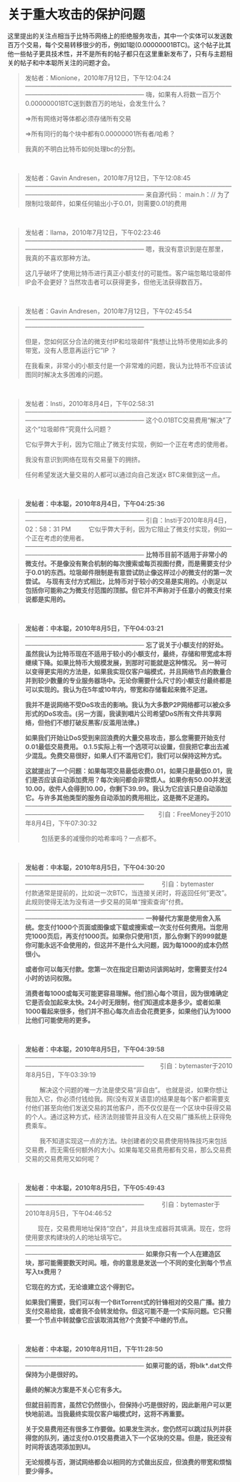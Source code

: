 # 关于重大攻击的保护问题

这里提出的关注点相当于比特币网络上的拒绝服务攻击，其中一个实体可以发送数百万个交易，每个交易转移很少的币，例如1聪(0.00000001BTC)。这个帖子比其他一些帖子更具技术性，并不是所有的帖子都只在这里重新发布了，只有与主题相关的帖子和中本聪所关注的问题才会。

> 发帖者：Mionione，2010年7月12日，下午12:04:24
> ————————————————————————————————————————————————————
> 嗨，如果有人将数一百万个0.00000001BTC送到数百万的地址，会发生什么？
>
> =>所有网络对等体都必须存储所有交易
>
> =>所有同行的每个块中都有0.00000001所有者/哈希？
>
> 我真的不明白比特币如何处理bc的分割。

<br />

>发帖者：Gavin Andresen，2010年7月12日，下午12:08:45
> ————————————————————————————————————————————————————
> 来自源代码：
> main.h：// 为了限制垃圾邮件，如果任何输出小于0.01，则需要0.01的费用

<br />

> 发帖者：llama，2010年7月12日，下午02:23:46
> ————————————————————————————————————————————————————
> 嗯，我没有意识到是在那里，我真的不喜欢那种方法。
> 
> 这几乎破坏了使用比特币进行真正小额支付的可能性。客户端忽略垃圾邮件IP会不会更好？当然攻击者可以获得更多，但他无法获得数百万。

<br />

> 发帖者：Gavin Andresen，2010年7月12日，下午02:45:54
> ————————————————————————————————————————————————————
> 
> 但是，您如何区分合法的微支付IP和垃圾邮件“我想让比特币使用如此多的带宽，没有人愿意再运行它”IP ？
>
> 在我看来，非常小的小额支付是一个非常难的问题，我认为比特币不应该试图同时解决太多困难的问题。

<br />

> 发帖者：Insti，2010年8月4日，下午02:58:31
> ————————————————————————————————————————————————————
> 这个0.01BTC交易费用“解决”了这个“垃圾邮件”究竟什么问题？
>
> 它似乎弊大于利，因为它阻止了微支付实现，例如一个正在考虑的使用者。
>
> 我没有意识到网络在现有交易量下的拥挤。
>
> 任何希望发送大量交易的人都可以通过向自己发送x BTC来做到这一点。

<br />

> **发帖者：中本聪，2010年8月4日，下午04:25:36**
> ————————————————————————————————————————————————————
> 引自：Insti于2010年8月4日，02：58：31 PM
> &emsp; &emsp; 它似乎弊大于利，因为它阻止了微支付实现，例如一个正在考虑的使用者。
> ————————————————————————————————————————————————————
> **比特币目前不适用于非常小的微支付。不是像没有聚合机制的每次搜索或每页视图付费，而是需要支付少于0.01的东西。垃圾邮件限制是有意尝试防止像这样过小的微支付的第一次尝试。**
> **与现有支付方式相比，比特币对于较小的交易是实用的。小到足以包括你可能称之为微支付范围的顶部。但它并不声称对于任意小的微支付来说都是实用的。**

<br />

> **发帖者：中本聪，2010年8月5日，下午04:03:21**
> ————————————————————————————————————————————————————
> **忘了说关于小额支付的好处。虽然我认为比特币现在不适用于较小的小额支付，最终，存储和带宽成本将继续下降。如果比特币大规模发展，到那时可能就是这种情况。 另一种可以变得更实用的方法是，如果我实现仅客户端模式，并且网络节点的数量合并到较少数量的专业服务器场中。无论你需要什么尺寸的小额支付最终都是可以实现的。我认为在5年或10年内，带宽和存储看起来微不足道。**
>
> **我并不是说网络不受DoS攻击的影响。我认为大多数P2P网络都可以被众多形式的DoS攻击。(另一方面，我读到唱片公司希望DoS所有文件共享网络，但他们不想打破反黑客/反滥用法律。)**
>
> **如果我们开始让DoS受到来回浪费的大量交易攻击，那么您需要开始支付0.01最低交易费用。 0.1.5实际上有一个选项可以设置，但我把它拿出去减少混乱。免费交易很好，如果人们不滥用它们，我们可以保持这种方式。**
>
> **这就提出了一个问题：如果每项交易最低收费0.01，如果只是最低0.01，我们是否应该自动添加费用？每次询问都会非常烦人。如果你有50.00并发送10.00，收件人会得到10.00，你剩下39.99。我认为它应该只是自动添加它。与许多其他类型的服务自动添加的费用相比，这是微不足道的。**
> ————————————————————————————————————————————————————
> &emsp;&emsp;引自：FreeMoney于2010年8月4日，下午07:30:32
>
> &emsp; &emsp; 包括更多的减慢你的哈希率吗？一点都不。

<br />

> **发帖者：中本聪，2010年8月5日，下午04:30:20**
> ————————————————————————————————————————————————————
> &emsp; &emsp; 引自：bytemaster
> &emsp; &emsp; 付款通常是提前的，比如说一次BTC，当连接关闭时，将返回任何“更改”。此规则使得无法为没有进一步交易的简单“搜索查询”付费。
> ————————————————————————————————————————————————————
> **一种替代方案是使用舍入系统。您支付1000个页面或图像或下载或搜索或一次支付任何费用。当您用完1000页后，再支付1000页。如果你只使用1页，那么你剩下的999就是你可能永远不会使用的，但这并不是什么大问题，因为每1000的成本仍然很小。**
>
> **或者你可以每天付款。您第一次在指定日期访问该网站时，您需要支付24小时的访问权限。**
>
> **消费者每1000或每天可能更容易理解。他们担心每个项目，因为很难确定它是否会加起来太快。24小时无限制，他们知道成本是多少。或者如果1000看起来很多，他们并不担心每次点击会花费更多，如果他们认为1000比他们可能使用的更多。**

<br />

> **发帖者：中本聪，2010年8月5日，下午04:39:58**
> ————————————————————————————————————————————————————
> &emsp;&emsp; 引自：bytemaster于2010年8月5日，下午03:39:19
>
> &emsp;&emsp; 解决这个问题的唯一方法是使交易“非自由”。 也就是说，如果你想让我加入它，你必须付钱给我。网(没有双关语意)的结果是每个客户都需要支付他们甚至向他们发送交易的其他客户，而不仅仅是在一个区块中获得交易的个人。通过这种方式，经济法则接管并且没有人在交易广播系统上获得免费乘车。
>
> &emsp;&emsp; 我不知道实现这一点的方法。块创建者的交易费使用特殊技巧来包括交易费，而无需任何额外的大小。如果每笔交易费用都有交易，那么交易费交易的交易费用又如何呢？

<br />

> **发帖者：中本聪，2010年8月5日，下午05:49:43**
> ————————————————————————————————————————————————————
> &emsp; &emsp; 引自：bytemaster于2010年8月5日，下午04:46:52
>
> &emsp;&emsp;现在，交易费用地址保持“空白”，并且块生成器将其填满。现在，您将使用要求构建块的人的地址填写它。
> &emsp;&emsp; ————————————————————————————————————————————————————
> **如果你只有一个人在建造区块，那可能需要数天时间。哦，你的意思是发送一个不同的变化到每个节点写入tx费用？**
>
> **它现在的方式，无论谁建立这个得到它。**
>
> **如果我们需要，我们可以有一个BitTorrent式的针锋相对的交易广播。接力支付交易给我，或者我不会转发给你。但这可能不是一个实际问题。它只需要一个节点中转就像它应该取消其他7个贪婪不中继的节点。**

<br />

> **发帖者：中本聪，2010年8月11日，下午11:28:50**
> ————————————————————————————————————————————————————
> **如果可能的话，将blk\*.dat文件保持为小是很好的。**
>
> **最终的解决方案是不关心它有多大。**
>
> **但就目前而言，虽然它仍然很小，但保持小巧是很好的，因此新用户可以更快地前进。当我最终实现仅客户端模式时，这将不再重要。**
>
> **关于交易费用还有很多工作要做。如果发生洪水，您仍然可以跳过队列并获得您的队列，通过支付0.01交易费进入下一个区块的交易。但是，我还没有时间将该选项添加到UI。**
>
> **无论规模与否，测试网络都会以相同的方式做出反应，但浪费的带宽和烦恼要少得多。**



